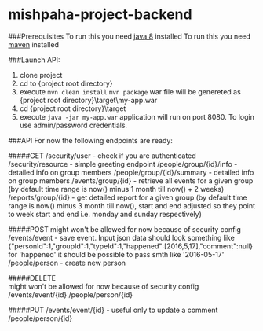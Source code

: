 # mishpaha-project-backend

###Prerequisites
To run this you need [java 8](https://docs.oracle.com/javase/8/docs/technotes/guides/install/install_overview.html) installed
To run this you need [maven](http://maven.apache.org/install.html) installed

###Launch API:
1. clone project
2. cd to {project root directory}
3. execute
`mvn clean install`
`mvn package`
war file will be genereted as {project root directory}\target\my-app.war
4. cd {project root directory}\target
5. execute
`java -jar my-app.war`
application will run on port 8080. To login use admin/password credentials.

###API
For now the following endpoints are ready:

#####GET 
/security/user - check if you are authenticated
/security/resource - simple greeting endpoint
/people/group/{id}/info - detailed info on group members
/people/group/{id}/summary - detailed info on group members
/events/group/{id} - retrieve all events for a given group (by default time range is now() minus 1 month till now() + 2 weeks)
/reports/group/{id} - get detailed report for a given group (by default time range is now() minus 3 month till now(),
start and end adjusted so they point to week start and end i.e. monday and sunday respectively)

#####POST 
might won't be allowed for now because of security config
/events/event - save event. 
Input json data should look something like
{"personId":1,"groupId":1,"typeId":1,"happened":[2016,5,17],"comment":null}
for 'happened' it should be possible to pass smth like '2016-05-17'
/people/person - create new person

#####DELETE  
might won't be allowed for now because of security config
/events/event/{id}
/people/person/{id}

#####PUT
/events/event/{id} - useful only to update a comment
/people/person/{id} 
